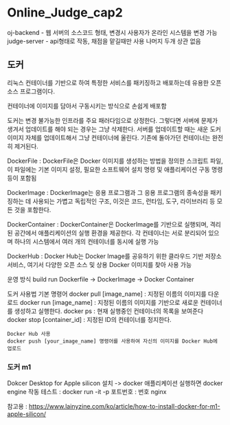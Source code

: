 # Online_Judge_cap2

oj-backend - 웹 서버의 소스코드 형태, 변경시 사용자가 온라인 시스템을 변경 가능
judge-server - api형태로 작동, 채점을 맡길때만 사용
나머지 두개 상관 없음

## 도커
리눅스 컨테이너를 기반으로 하여 특정한 서비스를 패키징하고 배포하는데 유용한 오픈소스 프로그램이다.

컨테이너에 이미지를 담아서 구동시키는 방식으로 손쉽게 배포함

도커는 변경 불가능한 인프라를 주요 패러다임으로 상정한다.
그렇다면 서버에 문제가 생겨서 업데이트를 해야 되는 경우는 그냥 삭제한다.
서버를 업데이트할 때는 새운 도커 이미지 자체를 업데이트해서 그냥 컨테이너에 올린다. 기존에 돌아가던 컨테이너는 완전히 제거된다.

DockerFile : DockerFile은 Docker 이미지를 생성하는 방법을 정의한 스크립트 파일, 이 파일에는 기본 이미지 설정, 필요한 소프트웨어 설치 명령 및 애플리케이션 구동 명령 등이 포함됨

DockerImage : DockerImage는 응용 프로그램과 그 응용 프로그램의 종속성을 패키징하는 데 사용되는 가볍고 독립적인 구조, 이것은 코드, 런타임, 도구, 라이브러리 등 모든 것을 포함한다.

DockerContainer : DockerContainer은 DockerImage를 기반으로 실행되며, 격리된 공간에서 애플리케이션의 실행 환경을 제공한다. 각 컨테이너는 서로 분리되어 있으며 하나의 시스템에서 여러 개의 컨테이너를 동시에 실행 가능

DockerHub : Docker Hub는 Docker Image를 공유하기 위한 클라우드 기반 저장소 서비스, 여기서 다양한 오픈 소스 및 상용 Docker 이미지를 찾아 사용 가능

운영 방식
         build           run 
Dockerfile -> DockerImage -> Docker Container

도커 사용법
    기본 명령어
    docker pull [image_name] : 지정된 이름의 이미지를 다운로드
    docker run [image_name] : 지정된 이름의 이미지를 기반으로 새로운 컨테이너를 생성하고 실행한다.
    docker ps : 현재 실행중인 컨테이너의 목록을 보여준다
    docker stop [container_id] : 지정된 ID의 컨테이너를 정지한다.

    Docker Hub 사용
    docker push [your_image_name] 명령어를 사용하여 자신의 이미지를 Docker Hub에 업로드


### 도커 m1

Dokcer Desktop for Apple silicon 설치 -> docker 애플리케이션 실행하면 docker engine 작동
    테스트 : docker run -it -p 포트번호 : 번호 nginx

참고용 : https://www.lainyzine.com/ko/article/how-to-install-docker-for-m1-apple-silicon/


